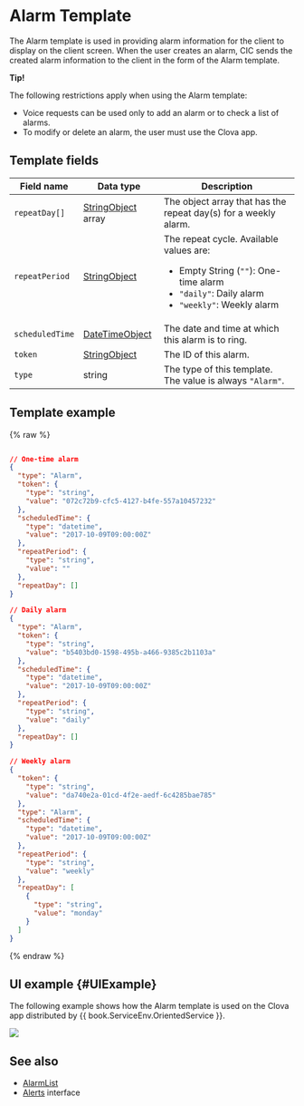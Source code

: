 # Alarm Template
The Alarm template is used in providing alarm information for the client to display on the client screen. When the user creates an alarm, CIC sends the created alarm information to the client in the form of the Alarm template.

<div class="tip">
<p><strong>Tip!</strong></p>
<p>The following restrictions apply when using the Alarm template:</p>
<ul>
  <li>Voice requests can be used only to add an alarm or to check a list of alarms.</li>
  <li>To modify or delete an alarm, the user must use the Clova app.</li>
</ul>
</div>

## Template fields

| Field name       | Data type    | Description                     |
|---------------|---------|-----------------------------|
| `repeatDay[]`     | [StringObject](/Develop/References/ContentTemplates/Shared_Objects.md#StringObject) array | The object array that has the repeat day(s) for a weekly alarm.     |
| `repeatPeriod`  | [StringObject](/Develop/References/ContentTemplates/Shared_Objects.md#StringObject)     | The repeat cycle. Available values are: <ul><li>Empty String (<code>""</code>): One-time alarm </li><li><code>"daily"</code>: Daily alarm</li><li><code>"weekly"</code>: Weekly alarm</li></ul> |
| `scheduledTime` | [DateTimeObject](/Develop/References/ContentTemplates/Shared_Objects.md#DateTimeObject) | The date and time at which this alarm is to ring.                         |
| `token`         | [StringObject](/Develop/References/ContentTemplates/Shared_Objects.md#StringObject)     | The ID of this alarm.                            |
| `type`          | string                                                                              | The type of this template. The value is always `"Alarm"`.             |

## Template example

{% raw %}

```json

// One-time alarm
{
  "type": "Alarm",
  "token": {
    "type": "string",
    "value": "072c72b9-cfc5-4127-b4fe-557a10457232"
  },
  "scheduledTime": {
    "type": "datetime",
    "value": "2017-10-09T09:00:00Z"
  },
  "repeatPeriod": {
    "type": "string",
    "value": ""
  },
  "repeatDay": []
}

// Daily alarm
{
  "type": "Alarm",
  "token": {
    "type": "string",
    "value": "b5403bd0-1598-495b-a466-9385c2b1103a"
  },
  "scheduledTime": {
    "type": "datetime",
    "value": "2017-10-09T09:00:00Z"
  },
  "repeatPeriod": {
    "type": "string",
    "value": "daily"
  },
  "repeatDay": []
}

// Weekly alarm
{
  "token": {
    "type": "string",
    "value": "da740e2a-01cd-4f2e-aedf-6c4285bae785"
  },
  "type": "Alarm",
  "scheduledTime": {
    "type": "datetime",
    "value": "2017-10-09T09:00:00Z"
  },
  "repeatPeriod": {
    "type": "string",
    "value": "weekly"
  },
  "repeatDay": [
    {
      "type": "string",
      "value": "monday"
    }
  ]
}
```

{% endraw %}

## UI example {#UIExample}

The following example shows how the Alarm template is used on the Clova app distributed by {{ book.ServiceEnv.OrientedService }}.

![](/Develop/Assets/Images/Content_Template-Alarm.png)

## See also
* [AlarmList](/Develop/References/ContentTemplates/AlarmList.md)
* [Alerts](/Develop/References/CICInterface/Alerts.md) interface
